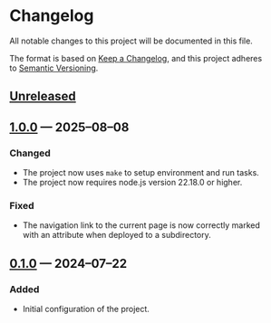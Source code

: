 <!-- markdownlint-disable MD024 -->
# Changelog

All notable changes to this project will be documented in this file.

The format is based on [Keep a Changelog](https://keepachangelog.com), and this project adheres to [Semantic Versioning](https://semver.org).

## [Unreleased]

## [1.0.0] — 2025–08–08

### Changed

- The project now uses `make` to setup environment and run tasks.
- The project now requires node.js version 22.18.0 or higher.

### Fixed

- The navigation link to the current page is now correctly marked with an attribute when deployed to a subdirectory.

## [0.1.0] — 2024–07–22

### Added

- Initial configuration of the project.

[Unreleased]: https://github.com/firefoxic/project-template-gulp-nunjucks/compare/v1.0.0...HEAD
[1.0.0]: https://github.com/firefoxic/project-template-gulp-nunjucks/compare/v0.1.0...v1.0.0
[0.1.0]: https://github.com/firefoxic/project-template-gulp-nunjucks/releases/tag/v0.1.0
